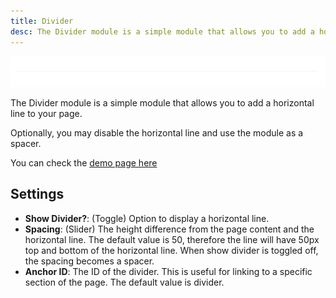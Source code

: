 ```yaml
---
title: Divider
desc: The Divider module is a simple module that allows you to add a horizontal line to your page.
---
```


<img src="./divider.png" alt="Screenshot of Divider Module" />

The Divider module is a simple module that allows you to add a horizontal line to your page.

Optionally, you may disable the horizontal line and use the module as a spacer.

You can check the [demo page here](https://143910617.hs-sites-eu1.com/module-divider)

## Settings
- **Show Divider?**: (Toggle) Option to display a horizontal line.
- **Spacing**: (Slider) The height difference from the page content and the horizontal line. The default value is 50, therefore the line will have 50px top and bottom of the horizontal line. When show divider is toggled off, the spacing becomes a spacer.
- **Anchor ID**: The ID of the divider. This is useful for linking to a specific section of the page. The default value is divider.
